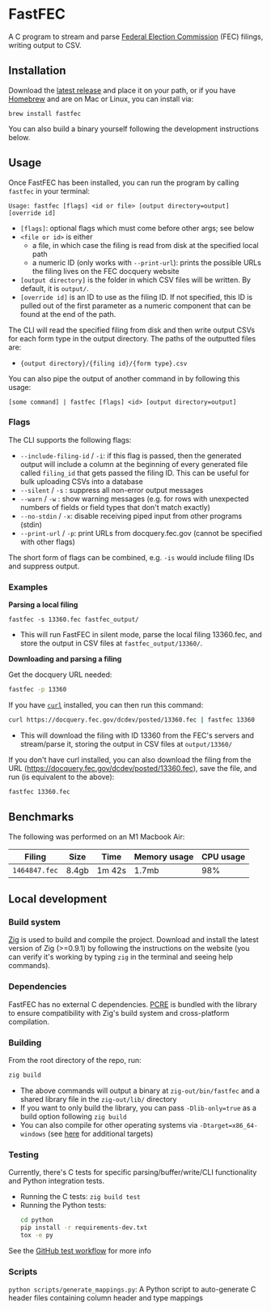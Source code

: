 # FastFEC

A C program to stream and parse [Federal Election Commission](https://www.fec.gov/) (FEC) filings, writing output to CSV.

## Installation

Download the [latest release](https://github.com/WPMedia/FastFEC/releases/latest) and place it on your path, or if you have [Homebrew](https://brew.sh/) and are on Mac or Linux, you can install via:

```
brew install fastfec
```

You can also build a binary yourself following the development instructions below.

## Usage

Once FastFEC has been installed, you can run the program by calling `fastfec` in your terminal:

```
Usage: fastfec [flags] <id or file> [output directory=output] [override id]
```

- `[flags]`: optional flags which must come before other args; see below
- `<file or id>` is either
  - a file, in which case the filing is read from disk at the specified local path
  - a numeric ID (only works with `--print-url`): prints the possible URLs the filing lives on the FEC docquery website
- `[output directory]` is the folder in which CSV files will be written. By default, it is `output/`.
- `[override id]` is an ID to use as the filing ID. If not specified, this ID is pulled out of the first parameter as a numeric component that can be found at the end of the path.

The CLI will read the specified filing from disk and then write output CSVs for each form type in the output directory. The paths of the outputted files are:

- `{output directory}/{filing id}/{form type}.csv`

You can also pipe the output of another command in by following this usage:

```
[some command] | fastfec [flags] <id> [output directory=output]
```

### Flags

The CLI supports the following flags:

- `--include-filing-id` / `-i`: if this flag is passed, then the generated output will include a column at the beginning of every generated file called `filing_id` that gets passed the filing ID. This can be useful for bulk uploading CSVs into a database
- `--silent` / `-s` : suppress all non-error output messages
- `--warn` / `-w` : show warning messages (e.g. for rows with unexpected numbers of fields or field types that don't match exactly)
- `--no-stdin` / `-x`: disable receiving piped input from other programs (stdin)
- `--print-url` / `-p`: print URLs from docquery.fec.gov (cannot be specified with other flags)

The short form of flags can be combined, e.g. `-is` would include filing IDs and suppress output.

### Examples

**Parsing a local filing**

`fastfec -s 13360.fec fastfec_output/`

- This will run FastFEC in silent mode, parse the local filing 13360.fec, and store the output in CSV files at `fastfec_output/13360/`.

**Downloading and parsing a filing**

Get the docquery URL needed:

```sh
fastfec -p 13360
```

If you have [`curl`](https://curl.se/download.html) installed, you can then run this command:

```sh
curl https://docquery.fec.gov/dcdev/posted/13360.fec | fastfec 13360
```

- This will download the filing with ID 13360 from the FEC's servers and stream/parse it, storing the output in CSV files at `output/13360/`

If you don't have curl installed, you can also download the filing from the URL (https://docquery.fec.gov/dcdev/posted/13360.fec), save the file, and run (is equivalent to the above):

```sh
fastfec 13360.fec
```

## Benchmarks

The following was performed on an M1 Macbook Air:

| Filing        | Size  | Time   | Memory usage | CPU usage |
| ------------- | ----- | ------ | ------------ | --------- |
| `1464847.fec` | 8.4gb | 1m 42s | 1.7mb        | 98%       |

## Local development

### Build system

[Zig](https://ziglang.org/) is used to build and compile the project. Download and install the latest version of Zig (>=0.9.1) by following the instructions on the website (you can verify it's working by typing `zig` in the terminal and seeing help commands).

### Dependencies

FastFEC has no external C dependencies. [PCRE](./src/pcre/README) is bundled with the library to ensure compatibility with Zig's build system and cross-platform compilation.

### Building

From the root directory of the repo, run:

```sh
zig build
```

- The above commands will output a binary at `zig-out/bin/fastfec` and a shared library file in the `zig-out/lib/` directory
- If you want to only build the library, you can pass `-Dlib-only=true` as a build option following `zig build`
- You can also compile for other operating systems via `-Dtarget=x86_64-windows` (see [here](https://ziglearn.org/chapter-3/#cross-compilation) for additional targets)

### Testing

Currently, there's C tests for specific parsing/buffer/write/CLI functionality and Python integration tests.

- Running the C tests: `zig build test`
- Running the Python tests:
  ```sh
  cd python
  pip install -r requirements-dev.txt
  tox -e py
  ```

See the [GitHub test workflow](./.github/workflows/test.yml) for more info

### Scripts

`python scripts/generate_mappings.py`: A Python script to auto-generate C header files containing column header and type mappings
